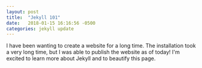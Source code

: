 ```yaml
---
layout: post
title:  "Jekyll 101"
date:   2018-01-15 16:16:56 -0500
categories: jekyll update
---
```

I have been wanting to create a website for a long time. The installation took a very long time, but I was able to publish the website as of today! I'm excited to learn more about Jekyll and to beautify this page. 
